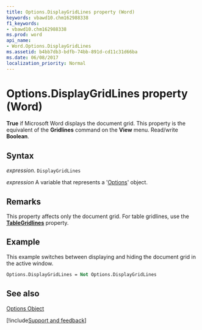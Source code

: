 ```yaml
---
title: Options.DisplayGridLines property (Word)
keywords: vbawd10.chm162988338
f1_keywords:
- vbawd10.chm162988338
ms.prod: word
api_name:
- Word.Options.DisplayGridLines
ms.assetid: b4bb7db3-bdfb-74bb-891d-cd11c31d66ba
ms.date: 06/08/2017
localization_priority: Normal
---
```



# Options.DisplayGridLines property (Word)

 **True** if Microsoft Word displays the document grid. This property is the equivalent of the **Gridlines** command on the **View** menu. Read/write **Boolean**.


## Syntax

_expression_. `DisplayGridLines`

_expression_ A variable that represents a '[Options](Word.Options.md)' object.


## Remarks

This property affects only the document grid. For table gridlines, use the  **[TableGridlines](Word.View.TableGridlines.md)** property.


## Example

This example switches between displaying and hiding the document grid in the active window.


```vb
Options.DisplayGridLines = Not Options.DisplayGridLines
```


## See also


[Options Object](Word.Options.md)

[!include[Support and feedback](~/includes/feedback-boilerplate.md)]